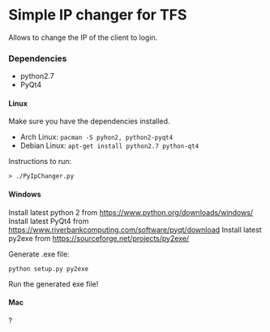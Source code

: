 # Simple IP changer for TFS

Allows to change the IP of the client to login.

### Dependencies

- python2.7
- PyQt4


#### Linux 

Make sure you have the dependencies installed.

- Arch Linux: `pacman -S pyhon2, python2-pyqt4`
- Debian Linux: `apt-get install python2.7 python-qt4`

Instructions to run:

```
> ./PyIpChanger.py
```

#### Windows

Install latest python 2 from https://www.python.org/downloads/windows/
Install latest PyQt4 from https://www.riverbankcomputing.com/software/pyqt/download
Install latest py2exe from https://sourceforge.net/projects/py2exe/

Generate .exe file:

```
python setup.py py2exe
```

Run the generated exe file!

#### Mac

?